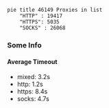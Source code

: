 
```mermaid
pie title 46149 Proxies in list
    "HTTP" : 19417
    "HTTPS": 5035
    "SOCKS" : 26068
```

### Some Info
#### Average Timeout

- mixed: 3.2s
- http: 1.2s
- https: 8.4s
- socks: 4.7s